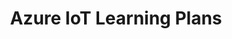 ---
layout: planlist
title: Azure IoT Learning Plans
permalink: /azure/iot/
includemethod: all
includeplans:
- iot
---